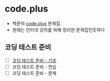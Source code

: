 # code.plus
- 백준의 [code.plus](https://www.acmicpc.net/workbook/codeplus/1) 문제집.
- 원래는 인터넷 강의를 위해 정리한 문제집인듯하다

## 코딩 테스트 준비
- [ ] [코딩 테스트 준비 - 기초](https://github.com/soulchicken/AlgorithmSolved/blob/main/%EB%B0%B1%EC%A4%80/code.plus/%EC%BD%94%EB%94%A9%20%ED%85%8C%EC%8A%A4%ED%8A%B8%20%EC%A4%80%EB%B9%84%20-%20%EA%B8%B0%EC%B4%88/%EC%BD%94%EB%94%A9%20%ED%85%8C%EC%8A%A4%ED%8A%B8%20%EC%A4%80%EB%B9%84%20-%20%EA%B8%B0%EC%B4%88.md)
- [ ] 코딩 테스트 준비 - 연습
- [ ] 코딩 테스트 준비 - 문제
